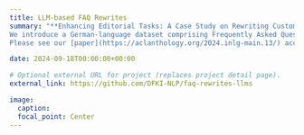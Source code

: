 ```yaml
---
title: LLM-based FAQ Rewrites
summary: "**Enhancing Editorial Tasks: A Case Study on Rewriting Customer Help Page Contents Using Large Language Models**<br>
We introduce a German-language dataset comprising Frequently Asked Question-Answer pairs: raw FAQ drafts, their revisions by professional editors and LLM generated revisions. The data was used to investigate the use of large language models (LLMs) to enhance the editorial process of rewriting customer help pages. The corpus comprises 56 question-answer pairs addressing potential customer inquiries across various topics. For each FAQ pair, a raw input is provided by specialized departments, and a rewritten gold output is crafted by a professional editor of Deutsche Telekom. The final dataset also includes LLM generated FAQ-pairs.
Please see our [paper](https://aclanthology.org/2024.inlg-main.13/) accepted at INLG 20204, Tokyo, Japan. You can find the Github repo containing the dataset here [https://github.com/DFKI-NLP/faq-rewrites-llms](https://github.com/DFKI-NLP/faq-rewrites-llms)."

date: 2024-09-18T00:00:00+00:00

# Optional external URL for project (replaces project detail page).
external_link: https://github.com/DFKI-NLP/faq-rewrites-llms 

image:
  caption: 
  focal_point: Center
---
```

